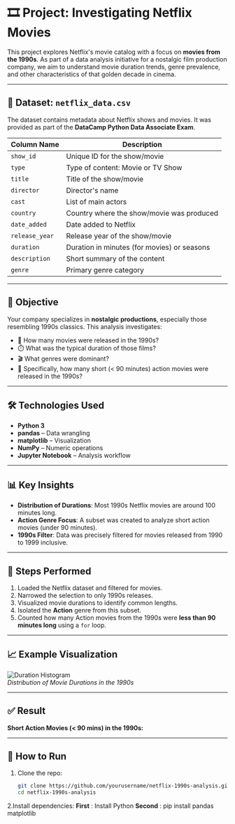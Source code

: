 # 🎞️ Project: Investigating Netflix Movies

This project explores Netflix's movie catalog with a focus on **movies from the 1990s**. As part of a data analysis initiative for a nostalgic film production company, we aim to understand movie duration trends, genre prevalence, and other characteristics of that golden decade in cinema.

---

## 📂 Dataset: `netflix_data.csv`

The dataset contains metadata about Netflix shows and movies. It was provided as part of the **DataCamp Python Data Associate Exam**.

| Column Name    | Description                                      |
|----------------|--------------------------------------------------|
| `show_id`      | Unique ID for the show/movie                     |
| `type`         | Type of content: Movie or TV Show                |
| `title`        | Title of the show/movie                          |
| `director`     | Director's name                                  |
| `cast`         | List of main actors                              |
| `country`      | Country where the show/movie was produced        |
| `date_added`   | Date added to Netflix                            |
| `release_year` | Release year of the show/movie                   |
| `duration`     | Duration in minutes (for movies) or seasons      |
| `description`  | Short summary of the content                     |
| `genre`        | Primary genre category                           |

---

## 🎯 Objective

Your company specializes in **nostalgic productions**, especially those resembling 1990s classics. This analysis investigates:

- 📅 How many movies were released in the 1990s?
- ⏱️ What was the typical duration of those films?
- 🎬 What genres were dominant?
- 🔫 Specifically, how many short (< 90 minutes) action movies were released in the 1990s?

---

## 🛠️ Technologies Used

- **Python 3**
- **pandas** – Data wrangling
- **matplotlib** – Visualization
- **NumPy** – Numeric operations
- **Jupyter Notebook** – Analysis workflow

---

## 📊 Key Insights

- **Distribution of Durations**: Most 1990s Netflix movies are around 100 minutes long.
- **Action Genre Focus**: A subset was created to analyze short action movies (under 90 minutes).
- **1990s Filter**: Data was precisely filtered for movies released from 1990 to 1999 inclusive.

---

## 🧪 Steps Performed

1. Loaded the Netflix dataset and filtered for movies.
2. Narrowed the selection to only 1990s releases.
3. Visualized movie durations to identify common lengths.
4. Isolated the **Action** genre from this subset.
5. Counted how many Action movies from the 1990s were **less than 90 minutes long** using a `for` loop.

---

## 📈 Example Visualization

![Duration Histogram](your_image_path_here)  
*Distribution of Movie Durations in the 1990s*

---

## ✅ Result

**Short Action Movies (< 90 mins) in the 1990s:**  

---

## 🚀 How to Run

1. Clone the repo:
   ```bash
   git clone https://github.com/yourusername/netflix-1990s-analysis.git
   cd netflix-1990s-analysis
2.Install dependencies:
     **First** : Install Python 
     **Second** : pip install pandas matplotlib 
